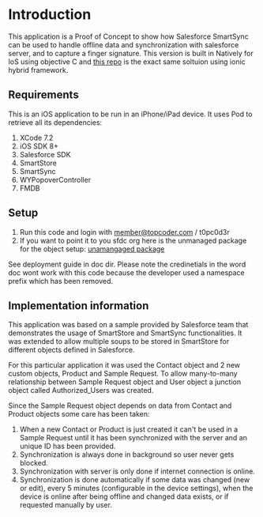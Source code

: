# Introduction

This application is a Proof of Concept to show how Salesforce SmartSync can be used to handle offline data and synchronization with salesforce server, and to capture a finger signature.    This version is built in Natively for IoS using objective C and [this repo](https://github.com/kbowerma/kesselrun) is the exact same soltuion using ionic hybrid framework.

## Requirements

This is an iOS application to be run in an iPhone/iPad device. It uses Pod to retrieve all its dependencies:

1. XCode 7.2
2. iOS SDK 8+
3. Salesforce SDK
4. SmartStore
5. SmartSync
6. WYPopoverController
7. FMDB

## Setup

1.  Run this code and login with member@topcoder.com / t0pc0d3r
2.  If you want to point it to you sfdc org here is the unmanaged package for the object setup:
 [unamangaged package](https://login.salesforce.com/packaging/installPackage.apexp?p0=04t15000000l6nO)

See deployment guide in doc dir.  Please note the credinetials in the word doc wont work with this code because the developer used a namespace prefix which has been removed.

## Implementation information

This application was based on a sample provided by Salesforce team that demonstrates the usage of SmartStore and SmartSync functionalities.
It was extended to allow multiple soups to be stored in SmartStore for different objects defined in Salesforce.

For this particular application it was used the Contact object and 2 new custom objects, Product and Sample Request.
To allow many-to-many relationship between Sample Request object and User object a junction object called Authorized_Users was created.

Since the Sample Request object depends on data from Contact and Product objects some care has been taken:

1. When a new Contact or Product is just created it can't be used in a Sample Request until it has been synchronized with the server and an unique ID has been provided.
2. Synchronization is always done in background so user never gets blocked.
3. Synchronization with server is only done if internet connection is online.
4. Synchronization is done automatically if some data was changed (new or edit), every 5 minutes (configurable in the device settings), when the device is online after being offline and changed data exists, or if requested manually by user.

